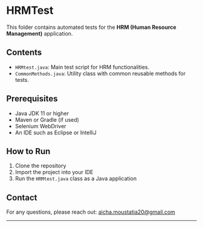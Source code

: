 # HRMTest

This folder contains automated tests for the **HRM (Human Resource Management)** application.

## Contents

- `HRMtest.java`: Main test script for HRM functionalities.
- `CommonMethods.java`: Utility class with common reusable methods for tests.

## Prerequisites

- Java JDK 11 or higher
- Maven or Gradle (if used)
- Selenium WebDriver
- An IDE such as Eclipse or IntelliJ

## How to Run

1. Clone the repository
2. Import the project into your IDE
3. Run the `HRMtest.java` class as a Java application

## Contact

For any questions, please reach out: aicha.moustatia20@gmail.com

---


